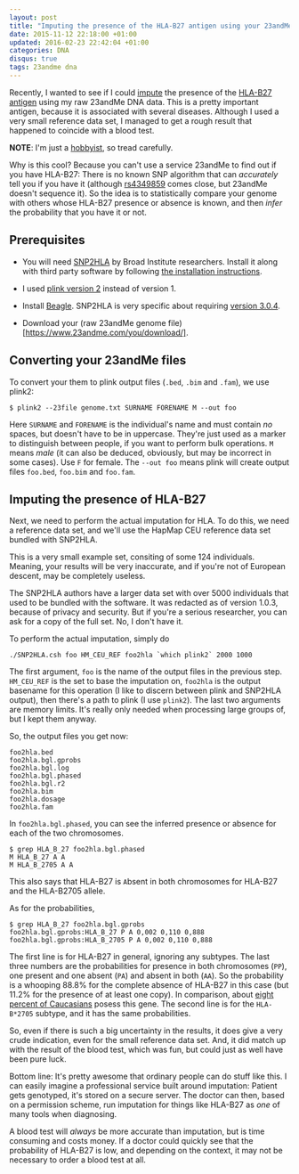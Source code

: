 ```yaml
---
layout: post
title: "Imputing the presence of the HLA-B27 antigen using your 23andMe genome"
date: 2015-11-12 22:18:00 +01:00
updated: 2016-02-23 22:42:04 +01:00
categories: DNA
disqus: true
tags: 23andme dna
---
```


<p class="lead">
Recently, I wanted to see if I could <a
href="https://en.wikipedia.org/wiki/Imputation_(genetics)">impute</a> the
presence of the <a href="https://en.wikipedia.org/wiki/HLA-B27">HLA-B27
antigen</a> using my raw 23andMe DNA data. This is a pretty important antigen,
because it is associated with several diseases. Although I used a very
small reference data set, I managed to get a rough result that happened to
coincide with a blood test.
</p>

**NOTE**: I'm just a <a href="https://www.biostars.org/p/165472/">hobbyist</a>,
so tread carefully.

Why is this cool? Because you can't use a service 23andMe to find out if you
have HLA-B27: There is no known SNP algorithm that can *accurately* tell you if
you have it (although <a
href="http://www.ncbi.nlm.nih.gov/pmc/articles/PMC3640413/">rs4349859</a> comes
close, but 23andMe doesn't sequence it). So the idea is to statistically
compare your genome with others whose HLA-B27 presence or absence is known, and
then *infer* the probability that you have it or not.

Prerequisites
-------------

  * You will need [SNP2HLA](https://www.broadinstitute.org/mpg/snp2hla/) by
    Broad Institute researchers. Install it along with third party software by
    following [the installation
    instructions](https://www.broadinstitute.org/mpg/snp2hla/snp2hla_manual.html).

  * I used [plink version 2](https://www.cog-genomics.org/plink2) instead of
    version 1.

  * Install [Beagle](http://faculty.washington.edu/browning/beagle/b3.html).
    SNP2HLA is very specific about requiring [version 3.0.4](http://faculty.washington.edu/browning/beagle/recent.versions/beagle_3.0.4_05May09.zip).

  * Download your (raw 23andMe genome file)[https://www.23andme.com/you/download/].

Converting your 23andMe files
-----------------------------

To convert your them to plink output files (`.bed`, `.bim` and `.fam`), we use
plink2:

    $ plink2 --23file genome.txt SURNAME FORENAME M --out foo

Here `SURNAME` and `FORENAME` is the individual's name and must contain *no*
spaces, but doesn't have to be in uppercase. They're just used as a marker to
distinguish between people, if you want to perform bulk operations. `M` means
*male* (it can also be deduced, obviously, but may be incorrect in some cases).
Use `F` for female. The `--out foo` means plink will create output files
`foo.bed`, `foo.bim` and `foo.fam`.

Imputing the presence of HLA-B27
--------------------------------

Next, we need to perform the actual imputation for HLA. To do this, we need a
reference data set, and we'll use the HapMap CEU reference data set bundled
with SNP2HLA.

This is a very small example set, consiting of some 124 individuals. Meaning,
your results will be very inaccurate, and if you're not of European descent,
may be completely useless.

The SNP2HLA authors have a larger data set with over 5000 individuals that used
to be bundled with the software. It was redacted as of version 1.0.3,
because of privacy and security. But if you're a serious researcher, you can
ask for a copy of the full set. No, I don't have it.

To perform the actual imputation, simply do

    ./SNP2HLA.csh foo HM_CEU_REF foo2hla `which plink2` 2000 1000

The first argument, `foo` is the name of the output files in the previous step.
`HM_CEU_REF` is the set to base the imputation on, `foo2hla` is the output
basename for this operation (I like to discern between plink and SNP2HLA
output), then there's a path to plink (I use `plink2`). The last two arguments
are memory limits. It's really only needed when processing large groups of, but
I kept them anyway.

So, the output files you get now:

    foo2hla.bed
    foo2hla.bgl.gprobs
    foo2hla.bgl.log
    foo2hla.bgl.phased
    foo2hla.bgl.r2
    foo2hla.bim
    foo2hla.dosage
    foo2hla.fam

In `foo2hla.bgl.phased`, you can see the inferred presence or absence for each
of the two chromosomes.

    $ grep HLA_B_27 foo2hla.bgl.phased
    M HLA_B_27 A A
    M HLA_B_2705 A A

This also says that HLA-B27 is `A`bsent in both chromosomes for HLA-B27 and the
HLA-B2705 allele.

As for the probabilities,

    $ grep HLA_B_27 foo2hla.bgl.gprobs
    foo2hla.bgl.gprobs:HLA_B_27 P A 0,002 0,110 0,888
    foo2hla.bgl.gprobs:HLA_B_2705 P A 0,002 0,110 0,888

The first line is for HLA-B27 in general, ignoring any subtypes. The last three
numbers are the probabilities for presence in both chromosomes (`PP`), one
present and one absent (`PA`) and absent in both (`AA`). So the probability is
a whooping 88.8% for the complete absence of HLA-B27 in this case (but 11.2%
for the presence of at least one copy). In comparison, about <a
href="https://en.wikipedia.org/wiki/HLA-B27">eight percent of Caucasians</a>
posess this gene.  The second line is for the `HLA-B*2705` subtype, and it has
the same probabilities.

So, even if there is such a big uncertainty in the results, it does give a very
crude indication, even for the small reference data set. And, it did match up
with the result of the blood test, which was fun, but could just as well have
been pure luck.

Bottom line: It's pretty awesome that ordinary people can do stuff like this.
I can easily imagine a professional service built around imputation: Patient
gets genotyped, it's stored on a secure server. The doctor can then, based on a
permission scheme, run imputation for things like HLA-B27 as *one* of many tools
when diagnosing. 

A blood test will _always_ be more accurate than imputation, but is time
consuming and costs money. If a doctor could quickly see that the probability
of HLA-B27 is low, and depending on the context, it may not be necessary to
order a blood test at all.
